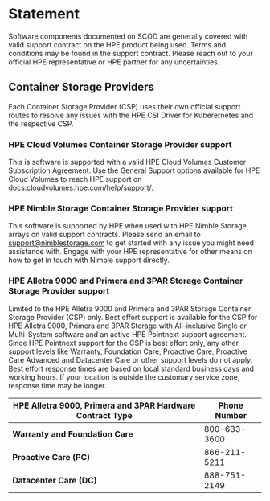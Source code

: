 # Statement

Software components documented on SCOD are generally covered with valid support contract on the HPE product being used. Terms and conditions may be found in the support contract. Please reach out to your official HPE representative or HPE partner for any uncertainties.

## Container Storage Providers

Each Container Storage Provider (CSP) uses their own official support routes to resolve any issues with the HPE CSI Driver for Kuberernetes and the respective CSP.

### HPE Cloud Volumes Container Storage Provider support

This is software is supported with a valid HPE Cloud Volumes Customer Subscription Agreement. Use the General Support options available for HPE Cloud Volumes to reach HPE support on [docs.cloudvolumes.hpe.com/help/support/](https://docs.cloudvolumes.hpe.com/help/support/).

### HPE Nimble Storage Container Storage Provider support

This software is supported by HPE when used with HPE Nimble Storage arrays on valid support contracts. Please send an email to [support@nimblestorage.com](mailto:support@nimblestorage.com) to get started with any issue you might need assistance with. Engage with your HPE representative for other means on how to get in touch with Nimble support directly.

### HPE Alletra 9000 and Primera and 3PAR Storage Container Storage Provider support

Limited to the HPE Alletra 9000 and Primera and 3PAR Storage Container Storage Provider (CSP) only. Best effort support is available for the CSP for HPE Alletra 9000, Primera and 3PAR Storage with All-inclusive Single or Multi-System software and an active HPE Pointnext support agreement. Since HPE Pointnext support for the CSP is best effort only, any other support levels like Warranty, Foundation Care, Proactive Care, Proactive Care Advanced and Datacenter Care or other support levels do not apply. Best effort response times are based on local standard business days and working hours. If your location is outside the customary service zone, response time may be longer.

| HPE Alletra 9000, Primera and 3PAR Hardware Contract Type | Phone Number |
| --------------------------------------------------------- | ------------ |
| **Warranty and Foundation Care**                          | 800-633-3600 |
| **Proactive Care (PC)**                                   | 866-211-5211 |
| **Datacenter Care (DC)**                                  | 888-751-2149 |
